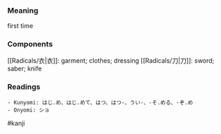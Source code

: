 ### Meaning

first time

### Components

[[Radicals/衣|衣]]: garment; clothes; dressing [[Radicals/刀|刀]]: sword; saber; knife

### Readings

```
- Kunyomi: はじ.め、はじ.めて、はつ、はつ-、うい-、-そ.める、-ぞ.め
- Onyomi: ショ
```

#kanji